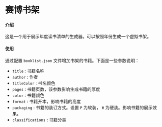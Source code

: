 # 赛博书架
#### 介绍
这是一个用于展示年度读书清单的生成器。可以按照年份生成一个虚拟书架。

#### 使用
通过配置 `booklist.json` 文件增加书架的书籍。下面是一些参数说明：
- `title` : 书籍名称
- `author` : 作者
- `titleColor` : 书名颜色
- `pages` : 书籍页数，该参数影响生成书籍的厚度
- `color` : 书籍颜色
- `format` : 书籍开本，影响书籍的高度
- `packaging` : 书籍的装订方式。设置 `P` 为软装， `H` 为硬装。影响书籍的展示效果。
- `classifications` : 书籍分类 
